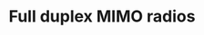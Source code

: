 ---
layout: publication
title: Full duplex MIMO radios
short_title: Full duplex MIMO radios
authors: D Bharadia, S Katti,
conference: 11th USENIX Symposium on Networked Systems Design and Implementation
confurl: https://doi.org/10.1145/2486001
paper: /files/papers/nsdi14-mimo.pdf
extra: <a href="https://scholar.google.com/scholar?oi=bibs\&amp;hl=en\&amp;cites=7009557832919391403">419
  cites</a>
tags: Uncategorized
---